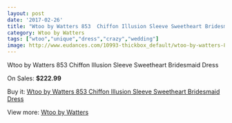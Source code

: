 ```yaml
---
layout: post
date: '2017-02-26'
title: "Wtoo by Watters 853  Chiffon Illusion Sleeve Sweetheart Bridesmaid Dress"
category: Wtoo by Watters 
tags: ["wtoo","unique","dress","crazy","wedding"]
image: http://www.eudances.com/10993-thickbox_default/wtoo-by-watters-853-chiffon-illusion-sleeve-sweetheart-bridesmaid-dress.jpg
---
```

Wtoo by Watters 853  Chiffon Illusion Sleeve Sweetheart Bridesmaid Dress

On Sales: **$222.99**
<a href="https://www.eudances.com/en/wtoo-by-watters/3506-wtoo-by-watters-853-chiffon-illusion-sleeve-sweetheart-bridesmaid-dress.html"><amp-img layout="responsive" width="600" height="600" src="//www.eudances.com/10993-thickbox_default/wtoo-by-watters-853-chiffon-illusion-sleeve-sweetheart-bridesmaid-dress.jpg" alt="Wtoo by Watters 853  Chiffon Illusion Sleeve Sweetheart Bridesmaid Dress 0" /></a>
<a href="https://www.eudances.com/en/wtoo-by-watters/3506-wtoo-by-watters-853-chiffon-illusion-sleeve-sweetheart-bridesmaid-dress.html"><amp-img layout="responsive" width="600" height="600" src="//www.eudances.com/10994-thickbox_default/wtoo-by-watters-853-chiffon-illusion-sleeve-sweetheart-bridesmaid-dress.jpg" alt="Wtoo by Watters 853  Chiffon Illusion Sleeve Sweetheart Bridesmaid Dress 1" /></a>
<a href="https://www.eudances.com/en/wtoo-by-watters/3506-wtoo-by-watters-853-chiffon-illusion-sleeve-sweetheart-bridesmaid-dress.html"><amp-img layout="responsive" width="600" height="600" src="//www.eudances.com/10995-thickbox_default/wtoo-by-watters-853-chiffon-illusion-sleeve-sweetheart-bridesmaid-dress.jpg" alt="Wtoo by Watters 853  Chiffon Illusion Sleeve Sweetheart Bridesmaid Dress 2" /></a>

Buy it: [Wtoo by Watters 853  Chiffon Illusion Sleeve Sweetheart Bridesmaid Dress](https://www.eudances.com/en/wtoo-by-watters/3506-wtoo-by-watters-853-chiffon-illusion-sleeve-sweetheart-bridesmaid-dress.html "Wtoo by Watters 853  Chiffon Illusion Sleeve Sweetheart Bridesmaid Dress")

View more: [Wtoo by Watters ](https://www.eudances.com/en/67-wtoo-by-watters "Wtoo by Watters ")